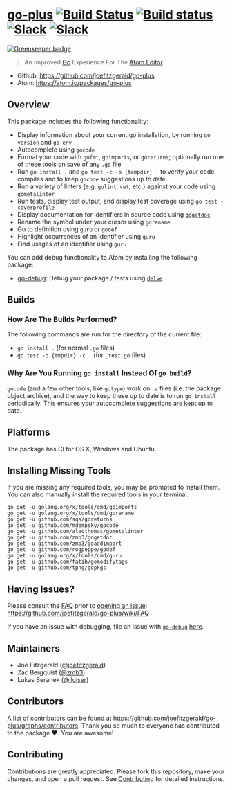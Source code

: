 # [go-plus](https://atom.io/packages/go-plus) [![Build Status](https://travis-ci.org/joefitzgerald/go-plus.svg?branch=master)](https://travis-ci.org/joefitzgerald/go-plus) [![Build status](https://ci.appveyor.com/api/projects/status/d0cekvaprt9wo1et/branch/master?svg=true)](https://ci.appveyor.com/project/joefitzgerald/go-plus/branch/master) [![Slack](https://img.shields.io/badge/atom_slack-%23go--plus-blue.svg?style=flat)](https://atom-slack.herokuapp.com) [![Slack](https://img.shields.io/badge/gophers_slack-%23go--plus-blue.svg?style=flat)](https://gophersinvite.herokuapp.com)

[![Greenkeeper badge](https://badges.greenkeeper.io/joefitzgerald/go-plus.svg)](https://greenkeeper.io/)

> An Improved [Go](https://www.golang.org) Experience For The [Atom Editor](https://atom.io)

- Github: https://github.com/joefitzgerald/go-plus
- Atom: https://atom.io/packages/go-plus

## Overview

This package includes the following functionality:

- Display information about your current go installation, by running `go version` and `go env`
- Autocomplete using `gocode`
- Format your code with `gofmt`, `goimports`, or `goreturns`;
  optionally run one of these tools on save of any `.go` file
- Run `go install .` and `go test -c -o {tempdir} .` to verify your code compiles
  and to keep `gocode` suggestions up to date
- Run a variety of linters (e.g. `golint`, `vet`, etc.) against your code using `gometalinter`
- Run tests, display test output, and display test coverage using `go test -coverprofile`
- Display documentation for identifiers in source code using
  [`gogetdoc`](https://github.com/zmb3/gogetdoc)
- Rename the symbol under your cursor using `gorename`
- Go to definition using `guru` or `godef`
- Highlight occurrences of an identifier using `guru`
- Find usages of an identifier using `guru`

You can add debug functionality to Atom by installing the following package:

- [go-debug](https://atom.io/packages/go-debug): Debug your package / tests using [`delve`](https://github.com/derekparker/delve)

## Builds

### How Are The Builds Performed?

The following commands are run for the directory of the current file:

- `go install .` (for normal `.go` files)
- `go test -o {tmpdir} -c .` (for `_test.go` files)

### Why Are You Running `go install` Instead Of `go build`?

`gocode` (and a few other tools, like `gotype`) work on `.a` files (i.e. the package object archive), and the way to keep these up to date is to run `go install` periodically. This ensures your autocomplete suggestions are kept up to date.

## Platforms

The package has CI for OS X, Windows and Ubuntu.

## Installing Missing Tools

If you are missing any required tools, you may be prompted to install them. You can also manually install the required tools in your terminal:

```
go get -u golang.org/x/tools/cmd/goimports
go get -u golang.org/x/tools/cmd/gorename
go get -u github.com/sqs/goreturns
go get -u github.com/mdempsky/gocode
go get -u github.com/alecthomas/gometalinter
go get -u github.com/zmb3/gogetdoc
go get -u github.com/zmb3/goaddimport
go get -u github.com/rogpeppe/godef
go get -u golang.org/x/tools/cmd/guru
go get -u github.com/fatih/gomodifytags
go get -u github.com/tpng/gopkgs
```

## Having Issues?

Please consult the [FAQ](https://github.com/joefitzgerald/go-plus/wiki/FAQ) prior to [opening an issue](https://github.com/joefitzgerald/go-plus/issues/new): https://github.com/joefitzgerald/go-plus/wiki/FAQ

If you have an issue with debugging, file an issue with [`go-debug`](https://github.com/lloiser/go-debug) [here](https://github.com/lloiser/go-debug/issues/new).

## Maintainers

- Joe Fitzgerald ([@joefitzgerald](https://github.com/joefitzgerald))
- Zac Bergquist ([@zmb3](https://github.com/zmb3))
- Lukas Beranek ([@lloiser](https://github.com/lloiser))

## Contributors

A list of contributors can be found at https://github.com/joefitzgerald/go-plus/graphs/contributors. Thank you so much to everyone has contributed to the package :heart:. You are awesome!

## Contributing

Contributions are greatly appreciated. Please fork this repository, make your
changes, and open a pull request. See [Contributing](https://github.com/joefitzgerald/go-plus/wiki/Contributing) for detailed instructions.
